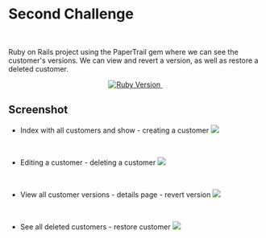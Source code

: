 # Second Challenge

<br>

Ruby on Rails project using the PaperTrail gem where we can see the customer's versions. We can view and revert a version, as well as restore a deleted customer.

<p align="center">
  <a href="https://ruby-doc.org/core-3.0.1/">
    <img alt="Ruby Version" src="https://img.shields.io/badge/Ruby-3.0.1 -green.svg" target="_blank">
  </a>
  <a href="https://guides.rubyonrails.org/6_1_release_notes.html">
    <img alt="" src="https://img.shields.io/badge/Rails-~> 6.1.5-blue.svg" target="_blank">
  </a>
</p>

## Screenshot

- Index with all customers and show - creating a customer
![](https://github.com/RaquelLima7/second-challange/blob/master/app/assets/images/01_screenshot.gif)

<br>

- Editing a customer - deleting a customer
![](https://github.com/RaquelLima7/second-challange/blob/master/app/assets/images/02_screenshot.gif)

<br>

- View all customer versions - details page - revert version
![](https://github.com/RaquelLima7/second-challange/blob/master/app/assets/images/03_screenshot.gif)

<br>

- See all deleted customers - restore customer
![](https://github.com/RaquelLima7/second-challange/blob/master/app/assets/images/04_screenshot.gif)